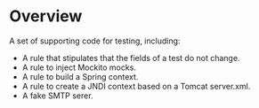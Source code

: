Overview
===
A set of supporting code for testing, including:

- A rule that stipulates that the fields of a test do not change.
- A rule to inject Mockito mocks.
- A rule to build a Spring context.
- A rule to create a JNDI context based on a Tomcat server.xml.
- A fake SMTP serer.